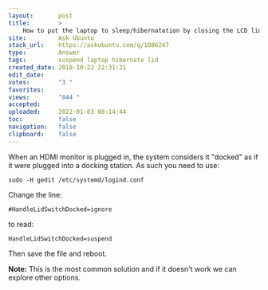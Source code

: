 ```yaml
---
layout:       post
title:        >
    How to put the laptop to sleep∕hibernatation by closing the LCD lid?
site:         Ask Ubuntu
stack_url:    https://askubuntu.com/q/1086247
type:         Answer
tags:         suspend laptop hibernate lid
created_date: 2018-10-22 22:31:21
edit_date:    
votes:        "3 "
favorites:    
views:        "844 "
accepted:     
uploaded:     2022-01-03 08:14:44
toc:          false
navigation:   false
clipboard:    false
---
```


When an HDMI monitor is plugged in, the system considers it "docked" as if it were plugged into a docking station. As such you need to use:

``` 
sudo -H gedit /etc/systemd/logind.conf

```

Change the line:

``` 
#HandleLidSwitchDocked=ignore

```

to read:

``` 
HandleLidSwitchDocked=suspend

```

Then save the file and reboot.

**Note:** This is the most common solution and if it doesn't work we can explore other options.

